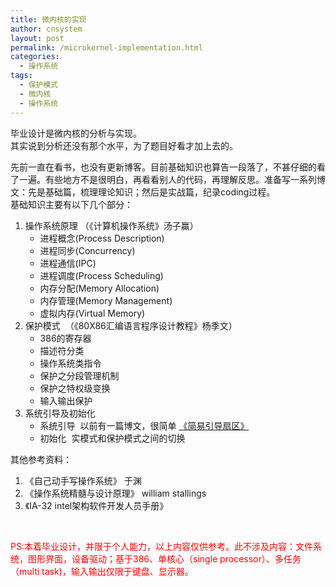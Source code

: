 ```yaml
---
title: 微内核的实现
author: cnsystem
layout: post
permalink: /microkernel-implementation.html
categories:
  - 操作系统
tags:
  - 保护模式
  - 微内核
  - 操作系统
---
```

毕业设计是微内核的分析与实现。  
其实说到分析还没有那个水平，为了题目好看才加上去的。

先前一直在看书，也没有更新博客。目前基础知识也算告一段落了，不甚仔细的看了一遍。有些地方不是很明白，再看看别人的代码，再理解反思。准备写一系列博文：先是基础篇，梳理理论知识；然后是实战篇，纪录coding过程。  
基础知识主要有以下几个部分：

  1. 操作系统原理 （《计算机操作系统》汤子赢） 
      * 进程概念(Process Description)
      * 进程同步(Concurrency)
      * 进程通信(IPC)
      * 进程调度(Process Scheduling)
      * 内存分配(Memory Allocation)
      * 内存管理(Memory Management)
      * 虚拟内存(Virtual Memory)
  2. 保护模式  （《80X86汇编语言程序设计教程》杨季文） 
      * 386的寄存器
      * 描述符分类
      * 操作系统类指令
      * 保护之分段管理机制
      * 保护之特权级变换
      * 输入输出保护
  3. 系统引导及初始化 
      * 系统引导  以前有一篇博文，很简单 [《简易引导扇区》][1]
      * 初始化  实模式和保护模式之间的切换

其他参考资料：

  1. 《自己动手写操作系统》 于渊
  2. 《操作系统精髓与设计原理》 william stallings
  3. 《IA-32 intel架构软件开发人员手册》

&nbsp;

<span style="color: #ff0000;">PS:本着毕业设计，并限于个人能力，以上内容仅供参考。此不涉及内容：文件系统，图形界面，设备驱动；基于386、单核心（single processor）、多任务（multi task)，输入输出仅限于键盘、显示器。</span>

 [1]: http://blog.billyz.top/easy-boot-section.html